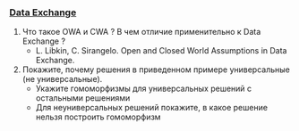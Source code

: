 ### [Data Exchange](https://synthesis.frccsc.ru/synthesis/student/BigData/master-course-warehousing/DW-DataExchange-Test.pdf)
1. Что такое OWA и CWA ? В чем отличие применительно к Data Exchange ?
    * L. Libkin, C. Sirangelo. Open and Closed World Assumptions in Data Exchange.
1. Покажите, почему решения в приведенном примере универсальные (не универсальные).
    * Укажите гомоморфизмы для универсальных решений с остальными решениями
    * Для неуниверсальных решений покажите, в какое решение нельзя построить
гомоморфизм
